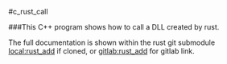 #c_rust_call

###This C++ program shows how to call a DLL created by rust. 

The full documentation is shown within the rust git submodule [local:rust_add](./rust_add/readme.md) if cloned, or [gitlab:rust_add](http://aus-srv-dev2.lumen.com.au/paul.easter/rust_add/readme.md) for gitlab link.